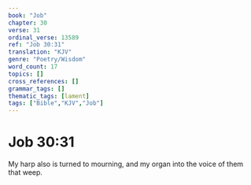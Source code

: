 ```yaml
---
book: "Job"
chapter: 30
verse: 31
ordinal_verse: 13589
ref: "Job 30:31"
translation: "KJV"
genre: "Poetry/Wisdom"
word_count: 17
topics: []
cross_references: []
grammar_tags: []
thematic_tags: [lament]
tags: ["Bible","KJV","Job"]
---
```


# Job 30:31

My harp also is turned to mourning, and my organ into the voice of them that weep.
